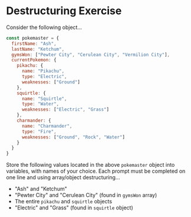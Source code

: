 # Destructuring Exercise

Consider the following object...

```js
const pokemaster = {
  firstName: "Ash",
  lastName: "Ketchum",
  gymsWon: ["Pewter City", "Cerulean City", "Vermilion City"],
  currentPokemon: {
    pikachu: {
      name: "Pikachu",
      type: "Electric",
      weaknesses: ["Ground"]
    },
    squirtle: {
      name: "Squirtle",
      type: "Water",
      weaknesses: ["Electric", "Grass"]
    },
    charmander: {
      name: "Charmander",
      type: "Fire",
      weaknesses: ["Ground", "Rock", "Water"]
    }
  }
}
```

Store the following values located in the above `pokemaster` object into variables, with names of your choice. Each prompt must be completed on one line and using array/object destructuring...
- "Ash" and "Ketchum"
- "Pewter City" and "Cerulean City" (found in `gymsWon` array)
- The entire `pikachu` and `squirtle` objects
- "Electric" and "Grass" (found in `squirtle` object)

